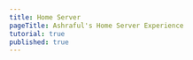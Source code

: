 ```yaml
---
title: Home Server
pageTitle: Ashraful's Home Server Experience
tutorial: true
published: true
---
```


<TutorialSeriesList
  tutorial-key="homeServerSeries"
  title="Home Server Series"
  :pages="$site.pages"
  :page-size="$site.themeConfig.pageSize"
  :start-page="$site.themeConfig.startPage"
/>
